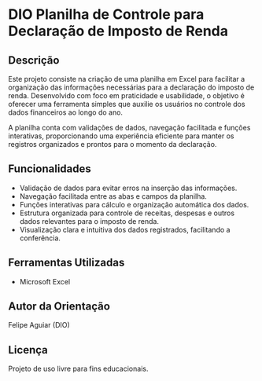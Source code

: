 # DIO Planilha de Controle para Declaração de Imposto de Renda

## Descrição
Este projeto consiste na criação de uma planilha em Excel para facilitar a organização das informações necessárias para a declaração do imposto de renda. Desenvolvido com foco em praticidade e usabilidade, o objetivo é oferecer uma ferramenta simples que auxilie os usuários no controle dos dados financeiros ao longo do ano.

A planilha conta com validações de dados, navegação facilitada e funções interativas, proporcionando uma experiência eficiente para manter os registros organizados e prontos para o momento da declaração.

## Funcionalidades
- Validação de dados para evitar erros na inserção das informações.
- Navegação facilitada entre as abas e campos da planilha.
- Funções interativas para cálculo e organização automática dos dados.
- Estrutura organizada para controle de receitas, despesas e outros dados relevantes para o imposto de renda.
- Visualização clara e intuitiva dos dados registrados, facilitando a conferência.

## Ferramentas Utilizadas
- Microsoft Excel

## Autor da Orientação
Felipe Aguiar (DIO)

## Licença
Projeto de uso livre para fins educacionais.
